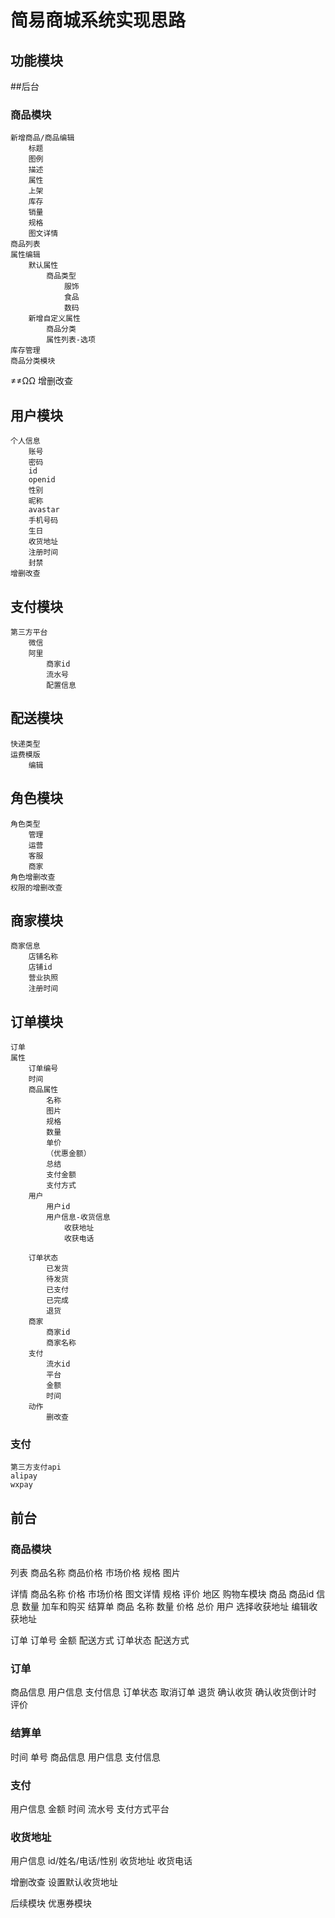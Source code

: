 # 简易商城系统实现思路

## 功能模块

##后台

### 商品模块
	新增商品/商品编辑
		标题
		图例
		描述
		属性
		上架
		库存
		销量
		规格
		图文详情
	商品列表
	属性编辑
		默认属性
			商品类型
				服饰
				食品
				数码
		新增自定义属性
			商品分类
			属性列表-选项
	库存管理
	商品分类模块
≠≠ΩΩ		增删改查

## 用户模块
	个人信息
		账号
		密码
		id
		openid
		性别
		昵称
		avastar
		手机号码
		生日
		收货地址
		注册时间
		封禁
	增删改查


## 支付模块
	第三方平台
		微信
		阿里
			商家id
			流水号
			配置信息

## 配送模块
	快递类型
	运费模版
		编辑


## 角色模块
	角色类型
		管理
		运营
		客服
		商家
	角色增删改查
	权限的增删改查

## 商家模块
	商家信息
		店铺名称
		店铺id
		营业执照
		注册时间


## 订单模块
	订单
	属性
		订单编号
		时间
		商品属性
			名称
			图片
			规格
			数量
			单价
			（优惠金额）
			总结
			支付金额
			支付方式
		用户
			用户id
			用户信息-收货信息
				收获地址
				收获电话

		订单状态
			已发货
			待发货
			已支付
			已完成
			退货
		商家
			商家id
			商家名称
		支付
			流水id
			平台
			金额
			时间
		动作	
			删改查

### 支付
	第三方支付api
	alipay
	wxpay

## 前台

### 商品模块
  列表
  	商品名称
  	商品价格
  	市场价格
  	规格
 	图片

  详情
  	商品名称
  	价格
  	市场价格
  	图文详情
  	规格
  	评价
  	地区
购物车模块
	商品
		商品id
		信息
		数量
加车和购买
结算单
	商品
		名称
		数量
		价格
		总价
	用户
		选择收获地址
		编辑收获地址

订单 
	订单号
	金额
	配送方式
	订单状态
配送方式

### 订单
商品信息
用户信息
支付信息
订单状态
取消订单
退货
确认收货
确认收货倒计时
评价
### 结算单
时间
单号
商品信息
用户信息
支付信息

### 支付
用户信息
金额
时间
流水号
支付方式平台

### 收货地址
用户信息
	id/姓名/电话/性别
收货地址
收货电话

增删改查
设置默认收货地址



后续模块
  优惠券模块


